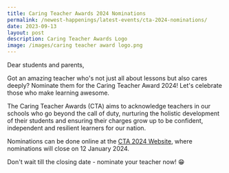 ```yaml
---
title: Caring Teacher Awards 2024 Nominations
permalink: /newest-happenings/latest-events/cta-2024-nominations/
date: 2023-09-13
layout: post
description: Caring Teacher Awards Logo
image: /images/caring teacher award logo.png
---
```

Dear students and parents,

Got an amazing teacher who's not just all about lessons but also cares deeply? Nominate them for the Caring Teacher Award 2024! Let's celebrate those who make learning awesome. 

The Caring Teacher Awards (CTA) aims to acknowledge teachers in our schools who go beyond the call of duty, nurturing the holistic development of their students and ensuring their charges grow up to be confident, independent and resilient learners for our nation.

Nominations can be done online at the [CTA 2024 Website](https://www.cta.nie.edu.sg/), where nominations will close on 12 January 2024. 

Don't wait till the closing date - nominate your teacher now! 😁